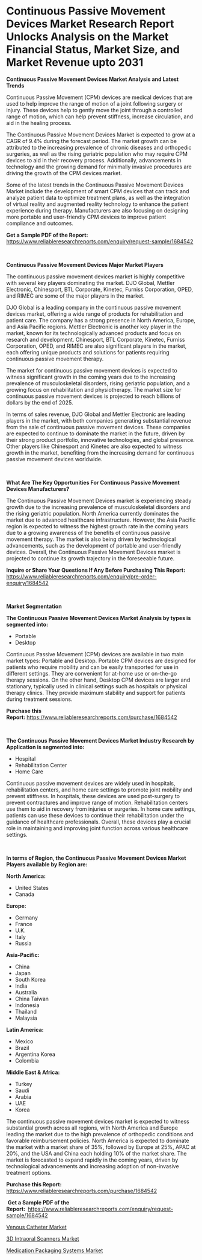 <p><h1>Continuous Passive Movement Devices Market Research Report Unlocks Analysis on the Market Financial Status, Market Size, and Market Revenue upto 2031</h1></p><p><strong>Continuous Passive Movement Devices Market Analysis and Latest Trends</strong></p>
<p><p>Continuous Passive Movement (CPM) devices are medical devices that are used to help improve the range of motion of a joint following surgery or injury. These devices help to gently move the joint through a controlled range of motion, which can help prevent stiffness, increase circulation, and aid in the healing process.</p><p>The Continuous Passive Movement Devices Market is expected to grow at a CAGR of 9.4% during the forecast period. The market growth can be attributed to the increasing prevalence of chronic diseases and orthopedic surgeries, as well as the rising geriatric population who may require CPM devices to aid in their recovery process. Additionally, advancements in technology and the growing demand for minimally invasive procedures are driving the growth of the CPM devices market.</p><p>Some of the latest trends in the Continuous Passive Movement Devices Market include the development of smart CPM devices that can track and analyze patient data to optimize treatment plans, as well as the integration of virtual reality and augmented reality technology to enhance the patient experience during therapy. Manufacturers are also focusing on designing more portable and user-friendly CPM devices to improve patient compliance and outcomes.</p></p>
<p><strong>Get a Sample PDF of the Report:&nbsp;</strong> <a href="https://www.reliableresearchreports.com/enquiry/request-sample/1684542">https://www.reliableresearchreports.com/enquiry/request-sample/1684542</a></p>
<p>&nbsp;</p>
<p><strong>Continuous Passive Movement Devices Major Market Players</strong></p>
<p><p>The continuous passive movement devices market is highly competitive with several key players dominating the market. DJO Global, Mettler Electronic, Chinesport, BTL Corporate, Kinetec, Furniss Corporation, OPED, and RIMEC are some of the major players in the market.</p><p>DJO Global is a leading company in the continuous passive movement devices market, offering a wide range of products for rehabilitation and patient care. The company has a strong presence in North America, Europe, and Asia Pacific regions. Mettler Electronic is another key player in the market, known for its technologically advanced products and focus on research and development. Chinesport, BTL Corporate, Kinetec, Furniss Corporation, OPED, and RIMEC are also significant players in the market, each offering unique products and solutions for patients requiring continuous passive movement therapy.</p><p>The market for continuous passive movement devices is expected to witness significant growth in the coming years due to the increasing prevalence of musculoskeletal disorders, rising geriatric population, and a growing focus on rehabilitation and physiotherapy. The market size for continuous passive movement devices is projected to reach billions of dollars by the end of 2025.</p><p>In terms of sales revenue, DJO Global and Mettler Electronic are leading players in the market, with both companies generating substantial revenue from the sale of continuous passive movement devices. These companies are expected to continue to dominate the market in the future, driven by their strong product portfolio, innovative technologies, and global presence. Other players like Chinesport and Kinetec are also expected to witness growth in the market, benefiting from the increasing demand for continuous passive movement devices worldwide.</p></p>
<p>&nbsp;</p>
<p><strong>What Are The Key Opportunities For Continuous Passive Movement Devices Manufacturers?</strong></p>
<p><p>The Continuous Passive Movement Devices market is experiencing steady growth due to the increasing prevalence of musculoskeletal disorders and the rising geriatric population. North America currently dominates the market due to advanced healthcare infrastructure. However, the Asia Pacific region is expected to witness the highest growth rate in the coming years due to a growing awareness of the benefits of continuous passive movement therapy. The market is also being driven by technological advancements, such as the development of portable and user-friendly devices. Overall, the Continuous Passive Movement Devices market is projected to continue its growth trajectory in the foreseeable future.</p></p>
<p><strong>Inquire or Share Your Questions If Any Before Purchasing This Report:</strong> <a href="https://www.reliableresearchreports.com/enquiry/pre-order-enquiry/1684542">https://www.reliableresearchreports.com/enquiry/pre-order-enquiry/1684542</a></p>
<p>&nbsp;</p>
<p><strong>Market Segmentation</strong></p>
<p><strong>The Continuous Passive Movement Devices Market Analysis by types is segmented into:</strong></p>
<p><ul><li>Portable</li><li>Desktop</li></ul></p>
<p><p>Continuous Passive Movement (CPM) devices are available in two main market types: Portable and Desktop. Portable CPM devices are designed for patients who require mobility and can be easily transported for use in different settings. They are convenient for at-home use or on-the-go therapy sessions. On the other hand, Desktop CPM devices are larger and stationary, typically used in clinical settings such as hospitals or physical therapy clinics. They provide maximum stability and support for patients during treatment sessions.</p></p>
<p><strong>Purchase this Report:&nbsp;</strong><a href="https://www.reliableresearchreports.com/purchase/1684542">https://www.reliableresearchreports.com/purchase/1684542</a></p>
<p>&nbsp;</p>
<p><strong>The Continuous Passive Movement Devices Market Industry Research by Application is segmented into:</strong></p>
<p><ul><li>Hospital</li><li>Rehabilitation Center</li><li>Home Care</li></ul></p>
<p><p>Continuous passive movement devices are widely used in hospitals, rehabilitation centers, and home care settings to promote joint mobility and prevent stiffness. In hospitals, these devices are used post-surgery to prevent contractures and improve range of motion. Rehabilitation centers use them to aid in recovery from injuries or surgeries. In home care settings, patients can use these devices to continue their rehabilitation under the guidance of healthcare professionals. Overall, these devices play a crucial role in maintaining and improving joint function across various healthcare settings.</p></p>
<p>&nbsp;</p>
<p><strong>In terms of Region, the Continuous Passive Movement Devices Market Players available by Region are:</strong></p>
<p>
    <p> <strong> North America: </strong>
        <ul>
            <li>United States</li>
            <li>Canada</li>
        </ul>
        </p> 
    <p> <strong> Europe: </strong>
        <ul>
            <li>Germany</li>
            <li>France</li>
            <li>U.K.</li>
            <li>Italy</li>
            <li>Russia</li>
        </ul>
        </p> 
    <p> <strong> Asia-Pacific: </strong>
        <ul>
            <li>China</li>
            <li>Japan</li>
            <li>South Korea</li>
            <li>India</li>
            <li>Australia</li>
            <li>China Taiwan</li>
            <li>Indonesia</li>
            <li>Thailand</li>
            <li>Malaysia</li>
        </ul>
        </p> 
    <p> <strong> Latin America: </strong>
        <ul>
            <li>Mexico</li>
            <li>Brazil</li>
            <li>Argentina Korea</li>
            <li>Colombia</li>
        </ul>
        </p> 
    <p> <strong> Middle East & Africa: </strong>
        <ul>
            <li>Turkey</li>
            <li>Saudi</li>
            <li>Arabia</li>
            <li>UAE</li>
            <li>Korea</li>
        </ul>
    </p>
    </p>
<p><p>The continuous passive movement devices market is expected to witness substantial growth across all regions, with North America and Europe leading the market due to the high prevalence of orthopedic conditions and favorable reimbursement policies. North America is expected to dominate the market with a market share of 35%, followed by Europe at 25%, APAC at 20%, and the USA and China each holding 10% of the market share. The market is forecasted to expand rapidly in the coming years, driven by technological advancements and increasing adoption of non-invasive treatment options.</p></p>
<p><strong>Purchase this Report: </strong><a href="https://www.reliableresearchreports.com/purchase/1684542">https://www.reliableresearchreports.com/purchase/1684542</a></p>
<p>&nbsp;<strong>Get a Sample PDF of the Report:&nbsp;&nbsp;</strong><a href="https://www.reliableresearchreports.com/enquiry/request-sample/1684542">https://www.reliableresearchreports.com/enquiry/request-sample/1684542</a></p>
<p><strong></strong></p>
<p><p><a href="https://medium.com/@jordanmendez766/venous-catheter-market-exploring-market-share-market-trends-and-future-growth-08219531e728">Venous Catheter Market</a></p><p><a href="https://medium.com/@jordanmendez766/3d-intraoral-scanners-market-size-market-outlook-and-market-forecast-2024-to-2031-1865a6037bec">3D Intraoral Scanners Market</a></p><p><a href="https://issuu.com/reportprime-2/docs/medication-packaging-systems-market-size-2030.pptx">Medication Packaging Systems Market</a></p></p>
